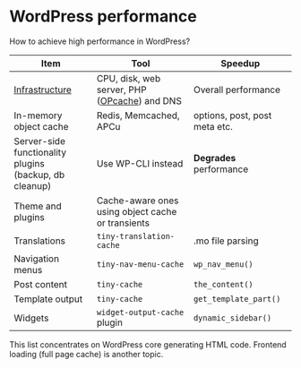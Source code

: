 # WordPress performance

How to achieve high performance in WordPress?

| Item                          | Tool                               | Speedup                       |
| ----------------------------- | ---------------------------------- | ----------------------------- |
| [Infrastructure](/WordPress-stack.md) | CPU, disk, web server, PHP ([OPcache](http://php.net/manual/en/opcache.configuration.php#ini.opcache.validate-timestamps)) and DNS | Overall performance |
| In-memory object cache        | Redis, Memcached, APCu             | options, post, post meta etc. |
| Server-side functionality plugins<br> (backup, db cleanup) | Use WP-CLI instead | **Degrades** performance |
| Theme and plugins             | Cache-aware ones using object cache or transients |                |
| Translations                  | `tiny-translation-cache`           | .mo file parsing              |
| Navigation menus              | `tiny-nav-menu-cache`              | `wp_nav_menu()`               |
| Post content                  | `tiny-cache`                       | `the_content()`               |
| Template output               | `tiny-cache`                       | `get_template_part()`         |
| Widgets                       | `widget-output-cache` plugin       | `dynamic_sidebar()`           |

This list concentrates on WordPress core generating HTML code.
Frontend loading (full page cache) is another topic.
